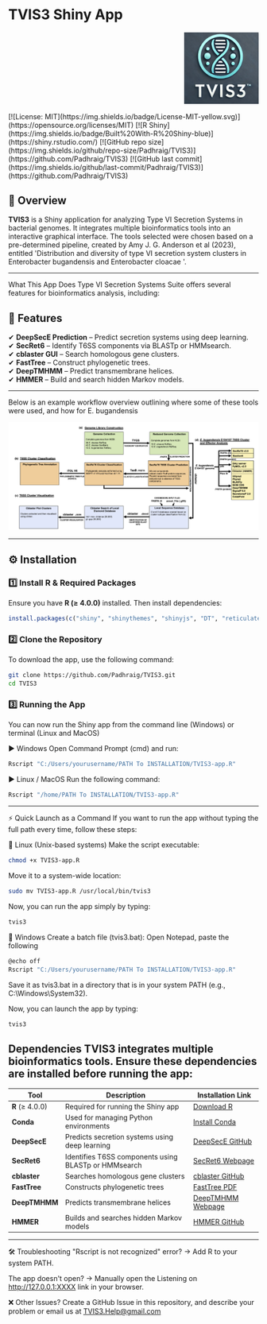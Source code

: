 # TVIS3 Shiny App
<p align="right">
  <img src="https://github.com/Padhraig/TVIS3/blob/main/Screenshot%202025-02-26%20151625.png" width="150">
</p>
[![License: MIT](https://img.shields.io/badge/License-MIT-yellow.svg)](https://opensource.org/licenses/MIT)         
[![R Shiny](https://img.shields.io/badge/Built%20With-R%20Shiny-blue)](https://shiny.rstudio.com/)  
[![GitHub repo size](https://img.shields.io/github/repo-size/Padhraig/TVIS3)](https://github.com/Padhraig/TVIS3)  
[![GitHub last commit](https://img.shields.io/github/last-commit/Padhraig/TVIS3)](https://github.com/Padhraig/TVIS3)

## **🔬 Overview**  
**TVIS3** is a Shiny application for analyzing Type VI Secretion Systems in bacterial genomes. It integrates multiple bioinformatics tools into an interactive graphical interface. The tools selected were chosen based on a pre-determined pipeline, created by Amy J. G. Anderson et al (2023), entitled 'Distribution and diversity of type VI secretion system clusters in Enterobacter bugandensis and Enterobacter cloacae '.

---

What This App Does
Type VI Secretion Systems Suite offers several features for bioinformatics analysis, including:

## **🚀 Features**
✔ **DeepSecE Prediction** – Predict secretion systems using deep learning.  
✔ **SecRet6** – Identify T6SS components via BLASTp or HMMsearch.  
✔ **cblaster GUI** – Search homologous gene clusters.  
✔ **FastTree** – Construct phylogenetic trees.  
✔ **DeepTMHMM** – Predict transmembrane helices.  
✔ **HMMER** – Build and search hidden Markov models. 

---

Below is an example workflow overview outlining where some of these tools were used, and how for E. bugandensis

![Workflow Overview](https://github.com/Padhraig/TVIS3/blob/main/Screenshot%202025-02-26%20110722.png)

---

## **⚙️ Installation**
### **1️⃣ Install R & Required Packages**
Ensure you have **R (≥ 4.0.0)** installed. Then install dependencies:

```r
install.packages(c("shiny", "shinythemes", "shinyjs", "DT", "reticulate", "callr"))
```

### **2️⃣ Clone the Repository**
To download the app, use the following command:

```sh
git clone https://github.com/Padhraig/TVIS3.git
cd TVIS3
```

### **3️⃣ Running the App**
You can now run the Shiny app from the command line (Windows) or terminal (Linux and MacOS)

▶ Windows
Open Command Prompt (cmd) and run:

```sh
Rscript "C:/Users/yourusername/PATH To INSTALLATION/TVIS3-app.R"
```

▶ Linux / MacOS
Run the following command:

```sh
Rscript "/home/PATH To INSTALLATION/TVIS3-app.R"
```

---

⚡ Quick Launch as a Command
If you want to run the app without typing the full path every time, follow these steps:

🔹 Linux (Unix-based systems)
Make the script executable:
```sh
chmod +x TVIS3-app.R
```

Move it to a system-wide location:
```sh
sudo mv TVIS3-app.R /usr/local/bin/tvis3
```

Now, you can run the app simply by typing:
```sh
tvis3
```

🔹 Windows
Create a batch file (tvis3.bat):
Open Notepad, paste the following
```sh
@echo off
Rscript "C:/Users/yourusername/PATH To INSTALLATION/TVIS3-app.R"
```
Save it as tvis3.bat in a directory that is in your system PATH (e.g., C:\Windows\System32).

Now, you can launch the app by typing:
```sh
tvis3
```

Dependencies
TVIS3 integrates multiple bioinformatics tools. Ensure these dependencies are installed before running the app:
---

| Tool         | Description                                         | Installation Link |
|-------------|-----------------------------------------------------|------------------|
| **R** (≥ 4.0.0) | Required for running the Shiny app            | [Download R](https://cran.r-project.org/) |
| **Conda**      | Used for managing Python environments           | [Install Conda](https://www.anaconda.com/download) |
| **DeepSecE**   | Predicts secretion systems using deep learning  | [DeepSecE GitHub](https://github.com/zhangyumeng1sjtu/DeepSecE/blob/main/README.md) |
| **SecRet6**    | Identifies T6SS components using BLASTp or HMMsearch | [SecRet6 Webpage](https://bioinfo-mml.sjtu.edu.cn/SecReT6/t6ss_prediction.php) |
| **cblaster**   | Searches homologous gene clusters              | [cblaster GitHub](https://github.com/gamcil/cblaster/blob/master/README.md) |
| **FastTree**   | Constructs phylogenetic trees                  | [FastTree PDF](https://morgannprice.github.io/fasttree/) |
| **DeepTMHMM**  | Predicts transmembrane helices                 | [DeepTMHMM Webpage](https://dtu.biolib.com/DeepTMHMM) |
| **HMMER**      | Builds and searches hidden Markov models       | [HMMER GitHub](https://github.com/EddyRivasLab/hmmer/blob/master/README.md) |

---

🛠 Troubleshooting
"Rscript is not recognized" error?
→ Add R to your system PATH.

The app doesn't open?
→ Manually open the Listening on http://127.0.0.1:XXXX link in your browser.

❌ Other Issues?
Create a GitHub Issue in this repository, and describe your problem or email us at TVIS3.Help@gmail.com
